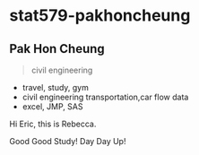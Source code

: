 # stat579-pakhoncheung
## Pak Hon Cheung
>civil engineering
- travel, study, gym
- civil engineering transportation,car flow data
- excel, JMP, SAS

Hi Eric, this is Rebecca. 


Good Good Study!
Day Day Up!
